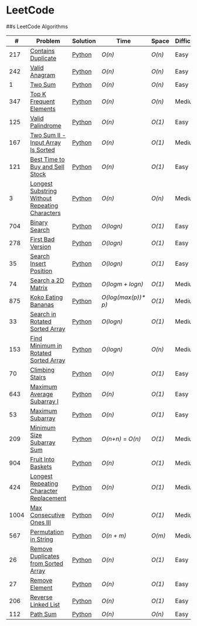 LeetCode
========

##s LeetCode Algorithms
 
 


| # | Problem | Solution | Time | Space | Difficulty |
|---| ------- | -------- | ---- | ----- | ---------- |
|217|[Contains Duplicate](https://leetcode.com/problems/contains-duplicate/) | [Python](./Arrays/ContainsDuplicate/containsDuplicate.py)|_O(n)_|_O(n)_|Easy|
|242|[Valid Anagram](https://leetcode.com/problems/valid-anagram/) | [Python](./Arrays/ValidAnagram/validAnagram.py)|_O(n)_|_O(n)_|Easy|
|1|[Two Sum](https://leetcode.com/problems/two-sum/) | [Python](./Arrays/TwoSum/twoSum.py)|_O(n)_|_O(n)_|Easy|
|347|[Top K Frequent Elements](https://leetcode.com/problems/top-k-frequent-elements/) | [Python](./Arrays/TopKFrequentElements/topKFrequentElements.py)|_O(n)_|_O(n)_|Medium|
|125|[Valid Palindrome](https://leetcode.com/problems/valid-palindrome/) | [Python](./TwoPointers/ValidPalindrome/validPalindrome.py)|_O(n)_|_O(1)_|Easy|
|167|[Two Sum II - Input Array Is Sorted](https://leetcode.com/problems/two-sum-ii-input-array-is-sorted/) | [Python](./TwoPointers/TwoSumIiInputArrayIsSorted/twoSumIiInputArrayIsSorted.py)|_O(n)_|_O(1)_|Medium|
|121|[Best Time to Buy and Sell Stock](https://leetcode.com/problems/best-time-to-buy-and-sell-stock/submissions/) | [Python](./SlidingWindows/BestTimeToBuyAndSellStock/bestTimeToBuyAndSellStock.py)|_O(n)_|_O(1)_|Easy|
|3|[Longest Substring Without Repeating Characters](https://leetcode.com/problems/longest-substring-without-repeating-characters/) | [Python](./SlidingWindow/LongestSubstringWithoutRepeatingCharacters/longestSubstringWithoutRepeatingCharacters.py)|_O(n)_|_O(n)_|Medium|
|704|[Binary Search](https://leetcode.com/problems/binary-search) | [Python](./BinarySearch/BinarySearch/binarySearch.py)|_O(logn)_|_O(1)_|Easy|
|278|[First Bad Version](https://leetcode.com/problems/first-bad-version/) | [Python](./BinarySearch/FirstBadVersion/firstBadVersion.py)|_O(logn)_|_O(1)_|Easy|
|35|[Search Insert Position](https://leetcode.com/problems/search-insert-position/) | [Python](./BinarySearch/SearchInsertPosition/searchInsertPosition.py)|_O(logn)_|_O(1)_|Easy|
|74|[Search a 2D Matrix](https://leetcode.com/problems/search-a-2d-matrix/) | [Python](./BinarySearch/SearchA2dMatrix/searchA2dMatrix.py)|_O(logm + logn)_|_O(1)_|Medium|
|875|[Koko Eating Bananas](https://leetcode.com/problems/koko-eating-bananas) | [Python](./BinarySearch/KokoEatingBananas/kokoEatingBananas.py)|_O(log(max(p))* p)_|_O(1)_|Medium|
|33|[Search in Rotated Sorted Array](https://leetcode.com/problems/search-in-rotated-sorted-array/) | [Python](./BinarySearch/SearchInRotatedSortedArray/searchInRotatedSortedArray.py)|_O(logn)_|_O(1)_|Medium|
|153|[Find Minimum in Rotated Sorted Array](https://leetcode.com/problems/find-minimum-in-rotated-sorted-array/) | [Python](./BinarySearch/FindMinimumInRotatedSortedArray/findMinimumInRotatedSortedArray.py)|_O(logn)_|_O(n)_|Medium|
|70|[Climbing Stairs](https://leetcode.com/problems/climbing-stairs) | [Python](./DynamicProgramming/ClimbingStairs/climbingStairs.py)|_O(n)_|_O(1)_|Easy|
|643|[Maximum Average Subarray I](https://leetcode.com/problems/maximum-average-subarray-i/) | [Python](./SlidingWindow/MaximumAverageSubarrayI/maximumAverageSubarrayI.py)|_O(n)_|_O(1)_|Easy|
|53|[Maximum Subarray](https://leetcode.com/problems/maximum-subarray/) | [Python](./Arrays/MaximumSubarray/maximumSubarray.py)|_O(n)_|_O(1)_|Easy|
|209|[Minimum Size Subarray Sum](https://leetcode.com/problems/minimum-size-subarray-sum) | [Python](./SlidingWindow/MinimumSizeSubarraySum/minimumSizeSubarraySum.py)|_O(n+n)_ = _O(n)_|_O(1)_|Medium|
|904|[Fruit Into Baskets](https://leetcode.com/problems/fruit-into-baskets) | [Python](./SlidingWindow/FruitIntoBaskets/fruitIntoBaskets.py)|_O(n)_|_O(1)_|Medium|
|424|[Longest Repeating Character Replacement](https://leetcode.com/problems/longest-repeating-character-replacement/) | [Python](./SlidingWindow/LongestRepeatingCharacterReplacement/longestRepeatingCharacterReplacement.py)|_O(n)_|_O(1)_|Medium|
|1004|[Max Consecutive Ones III](https://leetcode.com/problems/max-consecutive-ones-iii/) | [Python](./SlidingWindow/MaxConsecutiveOnesIii/maxConsecutiveOnesIii.py)|_O(n)_|_O(1)_|Medium|
|567|[Permutation in String](https://leetcode.com/problems/permutation-in-string/) | [Python](./SlidingWindow/PermutationInString/permutationInString.py)|_O(n + m)_|_O(m)_|Medium|
|26|[Remove Duplicates from Sorted Array](https://leetcode.com/problems/remove-duplicates-from-sorted-array/) | [Python](./TwoPointers/RemoveDuplicatesFromSortedArray/removeDuplicatesFromSortedArray.py)|_O(n)_|_O(1)_|Easy|
|27|[Remove Element](https://leetcode.com/problems/remove-element/) | [Python](./TwoPointers/RemoveElement/removeElement.py)|_O(n)_|_O(1)_|Easy|
|206|[Reverse Linked List](https://leetcode.com/problems/reverse-linked-list/) | [Python](./LinkedList/ReverseLinkedList/reverseLinkedList.py)|_O(n)_|_O(1)_|Easy|
|112|[Path Sum](https://leetcode.com/problems/path-sum) | [Python](./Trees/PathSum/pathSum.py)|_O(n)_|_O(n)_|Easy|

